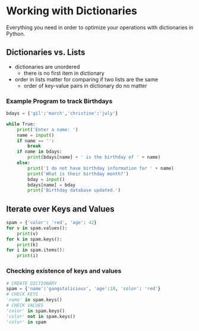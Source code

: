 # Working with Dictionaries

Everything you need in order to optimize your operations with dictionaries in Python.

## Dictionaries vs. Lists

* dictionaries are unordered
    + there is no first item in dictionary
* order in lists matter for comparing if two lists are the same
    + order of key-value pairs in dictionary do no matter

### Example Program to track Birthdays

```python
bdays = {'gil':'march','christine':'july'}

while True: 
    print('Enter a name: ')
    name = input()
    if name == '':
        break
    if name in bdays:
        print(bdays[name] + ' is the birthday of ' + name)
    else:
        print('I do not have birthday information for ' + name)
        print('What is their birthday month?')
        bday = input()
        bdays[name] = bday
        print('Birthday database updated.')
```

## Iterate over Keys and Values

```python
spam = {'color': 'red', 'age': 42}
for v in spam.values():
    print(v)
for k in spam.keys():
    print(k)
for i in spam.items():
    print(i)
```

### Checking existence of keys and values



```python
# CREATE DICTIONARY
spam = {'name':'gangstalicious', 'age':10, 'color': 'red'}
# CHECK KEYS
'name' in spam.keys()
# CHECK VALUES
'color' in spam.keys()
'color' not in spam.keys()
'color' in spam
```

